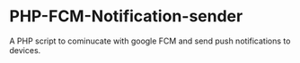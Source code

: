 # PHP-FCM-Notification-sender
A PHP script to cominucate with google FCM and send push notifications to devices.
